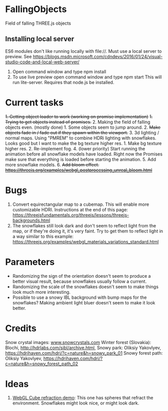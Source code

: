 # FallingObjects
 Field of falling THREE.js objects

## Installing local server
ES6 modules don't like running locally with file://. Must use a local server to preview. See https://blogs.msdn.microsoft.com/cdndevs/2016/01/24/visual-studio-code-and-local-web-server/

 1. Open command window and type npm install
 2. To use live preview open command window and type npm start
 This will run lite-server.
 Requires that node.js be installed.
 
# Current tasks
<s>1. Getting object loader to work (working on promise implementation)</s>
    <s>1. Trying to get objects instead of promises.</s>
2. Making the field of falling objects even. (mostly done)
    1. Some objects seem to jump around.
    2. <s>Make objects fade in / fade out if they spawn within the viewport.</s>
3. 3d lighting / normal maps. Using "PMREM" to combine HDRi lighting with snowflakes. Looks good but I want to make the bg texture higher res.
    1. Make bg texture higher res.
    2. Re-implement fog.
4. (lower priority) Start running the animation before all snowflake models have loaded. Right now the Promises make sure that everything is loaded before starting the animation.
5. Add more snowflake models.
6. <s>Add bloom effect. https://threejs.org/examples/webgl_postprocessing_unreal_bloom.html</s>

# Bugs
1. Convert equirectangular map to a cubemap. This will enable more customizable HDRI. Instructions at the end of this page:
https://threejsfundamentals.org/threejs/lessons/threejs-backgrounds.html
1. The snowflakes still look dark and don't seem to reflect light from the map, or if they're doing it, it's very faint. Try to get them to reflect light in a way similar to this example: https://threejs.org/examples/webgl_materials_variations_standard.html

# Parameters
* Randomizing the sign of the orientation doesn't seem to produce a better visual result, because snowflakes usually follow a current.
* Randomizing the scale of the snowflakes doesn't seem to make things look much more interesting.
* Possible to use a snowy IBL background with bump maps for the snowflakes? Making ambient light bluer doesn't seem to make it look better.

# Credits
Snow crystal images: www.snowcrystals.com
Winter forest (Slovakia): Blochi, http://hdrlabs.com/sibl/archive.html, 
Snowy park: Oliksiy Yakovlyev, https://hdrihaven.com/hdri/?c=nature&h=snowy_park_01
Snowy forest path: Oliksiy Yakovlyev, https://hdrihaven.com/hdri/?c=nature&h=snowy_forest_path_02

# Ideas
1. <a href="https://threejs.org/examples/?q=materials#webgl_materials_cubemap_balls_refraction">WebGL Cube refraction demo</a>: This one has spheres that refract the environment. Snowflakes might look nice, or might look dark.